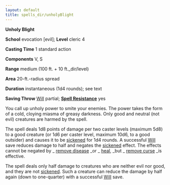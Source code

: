 ```yaml
---
layout: default
title: spells_dir/unholyBlight
---
```

 **Unholy Blight**

**School** evocation [evil]; **Level** cleric 4

**Casting Time** 1 standard action

**Components** V, S

**Range** medium (100 ft. + 10 ft._dir/level)

**Area** 20-ft.-radius spread

**Duration** instantaneous (1d4 rounds); see text

**Saving Throw** [Will](../../combat#_will) partial; **[Spell Resistance](../../glossary#_spell-resistance)** yes

You call up unholy power to smite your enemies. The power takes the form of a cold, cloying miasma of greasy darkness. Only good and neutral (not evil) creatures are harmed by the spell.

The spell deals 1d8 points of damage per two caster levels (maximum 5d8) to a good creature (or 1d6 per caster level, maximum 10d6, to a good outsider) and causes it to be [sickened](../../glossary#_sickened) for 1d4 rounds. A successful [Will](../../combat#_will) save reduces damage to half and negates the [sickened](../../glossary#_sickened) effect. The effects cannot be negated by _ [remove disease](../removeDisease#_remove-disease) _or _ [heal](../heal#_heal), _but _ [remove curse](../removeCurse#_remove-curse) _is effective.

The spell deals only half damage to creatures who are neither evil nor good, and they are not [sickened](../../glossary#_sickened). Such a creature can reduce the damage by half again (down to one-quarter) with a successful [Will](../../combat#_will) save.

